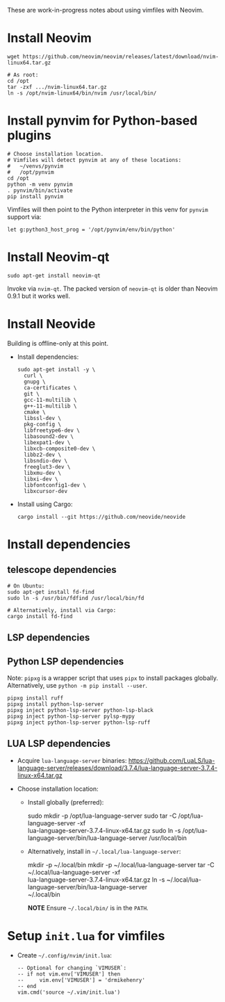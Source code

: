 These are work-in-progress notes about using vimfiles with Neovim.

# Install Neovim

    wget https://github.com/neovim/neovim/releases/latest/download/nvim-linux64.tar.gz

    # As root:
    cd /opt
    tar -zxf .../nvim-linux64.tar.gz
    ln -s /opt/nvim-linux64/bin/nvim /usr/local/bin/

# Install pynvim for Python-based plugins

    # Choose installation location.
    # Vimfiles will detect pynvim at any of these locations:
    #   ~/venvs/pynvim
    #   /opt/pynvim
    cd /opt
    python -m venv pynvim
    . pynvim/bin/activate
    pip install pynvim

Vimfiles will then point to the Python interpreter in this venv for `pynvim`
support via:

    let g:python3_host_prog = '/opt/pynvim/env/bin/python'

# Install Neovim-qt

    sudo apt-get install neovim-qt

Invoke via `nvim-qt`.  The packed version of `neovim-qt` is older than Neovim
0.9.1 but it works well.

# Install Neovide

Building is offline-only at this point.

- Install dependencies:

      sudo apt-get install -y \
        curl \
        gnupg \
        ca-certificates \
        git \
        gcc-11-multilib \
        g++-11-multilib \
        cmake \
        libssl-dev \
        pkg-config \
        libfreetype6-dev \
        libasound2-dev \
        libexpat1-dev \
        libxcb-composite0-dev \
        libbz2-dev \
        libsndio-dev \
        freeglut3-dev \
        libxmu-dev \
        libxi-dev \
        libfontconfig1-dev \
        libxcursor-dev

- Install using Cargo:

      cargo install --git https://github.com/neovide/neovide

# Install dependencies

## telescope dependencies

    # On Ubuntu:
    sudo apt-get install fd-find
    sudo ln -s /usr/bin/fdfind /usr/local/bin/fd

    # Alternatively, install via Cargo:
    cargo install fd-find

## LSP dependencies

## Python LSP dependencies

Note: `pipxg` is a wrapper script that uses `pipx` to install packages globally.
Alternatively, use `python -m pip install --user`.

    pipxg install ruff
    pipxg install python-lsp-server
    pipxg inject python-lsp-server python-lsp-black
    pipxg inject python-lsp-server pylsp-mypy
    pipxg inject python-lsp-server python-lsp-ruff

## LUA LSP dependencies

- Acquire `lua-language-server` binaries:
  <https://github.com/LuaLS/lua-language-server/releases/download/3.7.4/lua-language-server-3.7.4-linux-x64.tar.gz>

- Choose installation location:

  - Install globally (preferred):

      sudo mkdir -p /opt/lua-language-server
      sudo tar -C /opt/lua-language-server -xf \
        lua-language-server-3.7.4-linux-x64.tar.gz
      sudo ln -s /opt/lua-language-server/bin/lua-language-server /usr/local/bin

  - Alternatively, install in `~/.local/lua-language-server`:

      mkdir -p ~/.local/bin
      mkdir -p ~/.local/lua-language-server
      tar -C ~/.local/lua-language-server -xf \
        lua-language-server-3.7.4-linux-x64.tar.gz
      ln -s ~/.local/lua-language-server/bin/lua-language-server \
        ~/.local/bin

    **NOTE** Ensure `~/.local/bin/` is in the `PATH`.

# Setup `init.lua` for vimfiles

- Create `~/.config/nvim/init.lua`:

      -- Optional for changing `VIMUSER`:
      -- if not vim.env['VIMUSER'] then
      --     vim.env['VIMUSER'] = 'drmikehenry'
      -- end
      vim.cmd('source ~/.vim/init.lua')
